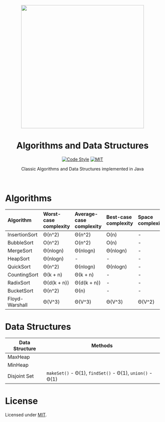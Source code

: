 <div align="center">
<img src="https://github.com/alexprut/Algo/raw/master/logo.png" width="400" height="auto"/>
<h1>Algorithms and Data Structures</h1>

[![Code Style](https://img.shields.io/badge/code%20style-google-green.svg?style=flat-square)](https://google.github.io/styleguide/cppguide.html)
[![MIT](https://img.shields.io/dub/l/vibe-d.svg)](https://github.com/alexprut/design-patterns-java/blob/master/LICENSE)
<p>Classic Algorithms and Data Structures implemented in Java</p>

</div>
<br />

Algorithms
==========

|Algorithm|Worst-case complexity|Average-case complexity|Best-case complexity|Space complexity|
|:---|:---|:---|:---|:---|
|InsertionSort|Θ(n^2)|Θ(n^2)|O(n)|-|
|BubbleSort|O(n^2)|O(n^2)|O(n)|-|
|MergeSort|Θ(nlogn)|Θ(nlogn)|Θ(nlogn)|-|
|HeapSort|Θ(nlogn)|-|-|-|
|QuickSort|Θ(n^2)|Θ(nlogn)|Θ(nlogn)|-|
|CountingSort|Θ(k + n)|Θ(k + n)|-|-|
|RadixSort|Θ(d(k + n))|Θ(d(k + n))|-|-|
|BucketSort|Θ(n^2)|Θ(n)|-|-|
|Floyd-Warshall|Θ(V^3)|Θ(V^3)|Θ(V^3)|Θ(V^2)|

Data Structures
===============
|Data Structure|Methods|
|--------------|-------|
|MaxHeap||
|MinHeap||
|Disjoint Set|```makeSet()``` - Θ(1), ```findSet()``` - Θ(1), ```union()``` - Θ(1)|

License
=======
Licensed under [MIT](https://github.com/alexprut/Algo/blob/master/LICENSE).